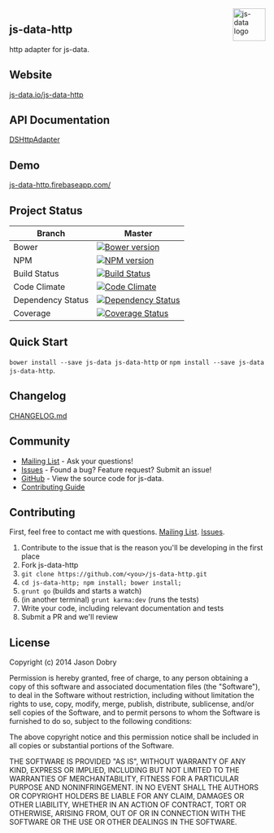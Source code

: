 <img src="https://raw.githubusercontent.com/js-data/js-data/master/js-data.png" alt="js-data logo" title="js-data" align="right" width="64" height="64" />

## js-data-http

http adapter for js-data.

## Website
[js-data.io/js-data-http](http://www.js-data.io/js-data-http)

## API Documentation
[DSHttpAdapter](https://github.com/js-data/js-data/wiki/DSHttpAdapter)

## Demo
[js-data-http.firebaseapp.com/](https://js-data-http.firebaseapp.com/)

## Project Status

| Branch | Master |
| ------ | ------ |
| Bower | [![Bower version](https://badge.fury.io/bo/js-data-http.png)](http://badge.fury.io/bo/js-data-http) |
| NPM | [![NPM version](https://badge.fury.io/js/js-data-http.png)](http://badge.fury.io/js/js-data-http) |
| Build Status | [![Build Status](https://travis-ci.org/js-data/js-data-http.png?branch=master)](https://travis-ci.org/js-data/js-data-http) |
| Code Climate | [![Code Climate](https://codeclimate.com/github/js-data/js-data-http.png)](https://codeclimate.com/github/js-data/js-data-http) |
| Dependency Status | [![Dependency Status](https://gemnasium.com/js-data/js-data-http.png)](https://gemnasium.com/js-data/js-data-http) |
| Coverage | [![Coverage Status](https://coveralls.io/repos/js-data/js-data-http/badge.png?branch=master)](https://coveralls.io/r/js-data/js-data-http?branch=master) |

## Quick Start
`bower install --save js-data js-data-http` or `npm install --save js-data js-data-http`.

## Changelog
[CHANGELOG.md](https://github.com/js-data/js-data-http/blob/master/CHANGELOG.md)

## Community
- [Mailing List](https://groups.google.com/forum/?fromgroups#!forum/js-data-project) - Ask your questions!
- [Issues](https://github.com/js-data/js-data-http/issues) - Found a bug? Feature request? Submit an issue!
- [GitHub](https://github.com/js-data/js-data-http) - View the source code for js-data.
- [Contributing Guide](https://github.com/js-data/js-data-http/blob/master/CONTRIBUTING.md)

## Contributing

First, feel free to contact me with questions. [Mailing List](https://groups.google.com/forum/?fromgroups#!forum/js-data-project). [Issues](https://github.com/js-data/js-data-http/issues).

1. Contribute to the issue that is the reason you'll be developing in the first place
1. Fork js-data-http
1. `git clone https://github.com/<you>/js-data-http.git`
1. `cd js-data-http; npm install; bower install;`
1. `grunt go` (builds and starts a watch)
1. (in another terminal) `grunt karma:dev` (runs the tests)
1. Write your code, including relevant documentation and tests
1. Submit a PR and we'll review

## License

Copyright (c) 2014 Jason Dobry

Permission is hereby granted, free of charge, to any person obtaining a copy of
this software and associated documentation files (the "Software"), to deal in
the Software without restriction, including without limitation the rights to
use, copy, modify, merge, publish, distribute, sublicense, and/or sell copies
of the Software, and to permit persons to whom the Software is furnished to do
so, subject to the following conditions:

The above copyright notice and this permission notice shall be included in all
copies or substantial portions of the Software.

THE SOFTWARE IS PROVIDED "AS IS", WITHOUT WARRANTY OF ANY KIND, EXPRESS OR
IMPLIED, INCLUDING BUT NOT LIMITED TO THE WARRANTIES OF MERCHANTABILITY, FITNESS
FOR A PARTICULAR PURPOSE AND NONINFRINGEMENT. IN NO EVENT SHALL THE AUTHORS OR
COPYRIGHT HOLDERS BE LIABLE FOR ANY CLAIM, DAMAGES OR OTHER LIABILITY, WHETHER
IN AN ACTION OF CONTRACT, TORT OR OTHERWISE, ARISING FROM, OUT OF OR IN
CONNECTION WITH THE SOFTWARE OR THE USE OR OTHER DEALINGS IN THE SOFTWARE.

